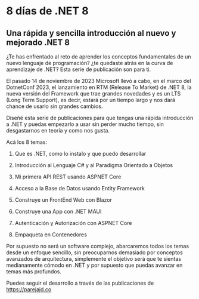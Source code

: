 # 8 días de .NET 8

## Una rápida y sencilla introducción al nuevo y mejorado .NET 8

¿Te has enfrentado al reto de aprender los conceptos fundamentales de un nuevo lenguaje de programación? ¿te quedaste atrás en la curva de aprendizaje de .NET? Esta serie de publicación son para ti.

El pasado 14 de noviembre de 2023 Microsoft llevó a cabo, en el marco del DotnetConf 2023, el lanzamiento en RTM (Release To Market) de .NET 8, la nueva versión del Framework que trae grandes novedades y es un LTS (Long Term Support), es decir, estará por un tiempo largo y nos dará chance de usarlo sin grandes cambios.

Diseñé esta serie de publicaciones para que tengas una rápida introducción a .NET y puedas empezarlo a usar sin perder mucho tiempo, sin desgastarnos en teoría y como nos gusta.

Acá los 8 temas:

1. Que es .NET, como lo instalo y que puedo desarrollar
    
2. Introducción al Lenguaje C# y al Paradigma Orientado a Objetos
    
3. Mi primera API REST usando ASPNET Core
    
4. Acceso a la Base de Datos usando Entity Framework
    
5. Construye un FrontEnd Web con Blazor
    
6. Construye una App con .NET MAUI
    
7. Autenticación y Autorización con ASPNET Core
    
8. Empaqueta en Contenedores
    

Por supuesto no será un software complejo, abarcaremos todos los temas desde un enfoque sencillo, sin preocuparnos demasiado por conceptos avanzados de arquitectura, simplemente el objetivo será que te sientas medianamente cómodo en .NET y por supuesto que puedas avanzar en temas más profundos.

Puedes seguir el desarrollo a través de las publicaciones de https://parejajd.co 
